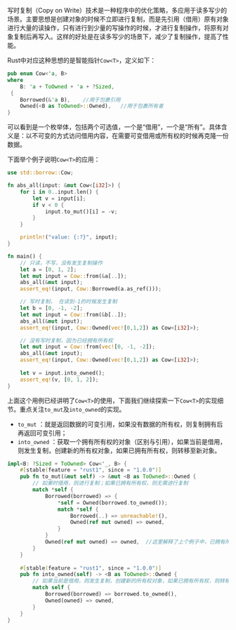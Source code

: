 写时复制（Copy on Write）技术是一种程序中的优化策略，多应用于读多写少的场景。主要思想是创建对象的时候不立即进行复制，而是先引用（借用）原有对象进行大量的读操作，只有进行到少量的写操作的时候，才进行复制操作，将原有对象复制后再写入。这样的好处是在读多写少的场景下，减少了复制操作，提高了性能。

Rust中对应这种思想的是智能指针`Cow<T>`，定义如下：
```rust
pub enum Cow<'a, B> 
where
    B: 'a + ToOwned + 'a + ?Sized, 
 {
    Borrowed(&'a B),    //用于包裹引用
    Owned(<B as ToOwned>::Owned),   //用于包裹所有者
}
```
可以看到是一个枚举体，包括两个可选值，一个是“借用”，一个是“所有”。具体含义是：以不可变的方式访问借用内容，在需要可变借用或所有权的时候再克隆一份数据。

下面举个例子说明`Cow<T>`的应用：
```rust
use std::borrow::Cow;

fn abs_all(input: &mut Cow<[i32]>) {
    for i in 0..input.len() {
        let v = input[i];
        if v < 0 {
            input.to_mut()[i] = -v;
        }
    }

    println!("value: {:?}", input);
}

fn main() {
    // 只读，不写，没有发生复制操作
    let a = [0, 1, 2];
    let mut input = Cow::from(&a[..]);
    abs_all(&mut input);
    assert_eq!(input, Cow::Borrowed(a.as_ref()));

    // 写时复制， 在读到-1的时候发生复制
    let b = [0, -1, -2];
    let mut input = Cow::from(&b[..]);
    abs_all(&mut input);
    assert_eq!(input, Cow::Owned(vec![0,1,2]) as Cow<[i32]>);

    // 没有写时复制，因为已经拥有所有权
    let mut input = Cow::from(vec![0, -1, -2]);
    abs_all(&mut input);
    assert_eq!(input, Cow::Owned(vec![0,1,2]) as Cow<[i32]>);
    
    let v = input.into_owned();
    assert_eq!(v, [0, 1, 2]);
}
```
上面这个用例已经讲明了`Cow<T>`的使用，下面我们继续探索一下`Cow<T>`的实现细节。重点关注`to_mut`及`into_owned`的实现。
- `to_mut` ：就是返回数据的可变引用，如果没有数据的所有权，则复制拥有后再返回可变引用；
- `into_owned` ：获取一个拥有所有权的对象（区别与引用），如果当前是借用，则发生复制，创建新的所有权对象，如果已拥有所有权，则转移至新对象。

```rust
impl<B: ?Sized + ToOwned> Cow<'_, B> {
    #[stable(feature = "rust1", since = "1.0.0")]
    pub fn to_mut(&mut self) -> &mut <B as ToOwned>::Owned {
        // 如果时借用，则进行复制；如果已拥有所有权，则无需进行复制
        match *self {
            Borrowed(borrowed) => {
                *self = Owned(borrowed.to_owned());
                match *self {
                    Borrowed(..) => unreachable!(),
                    Owned(ref mut owned) => owned,
                }
            }   
            Owned(ref mut owned) => owned,  //这里解释了上个例子中，已拥有所有权的情况，无需再复制
        }
    }
    
    #[stable(feature = "rust1", since = "1.0.0")]
    pub fn into_owned(self) -> <B as ToOwned>::Owned {
        // 如果当前是借用，则发生复制，创建新的所有权对象，如果已拥有所有权，则转移至新对象。
        match self {
            Borrowed(borrowed) => borrowed.to_owned(),
            Owned(owned) => owned,
        }
    }
}
```